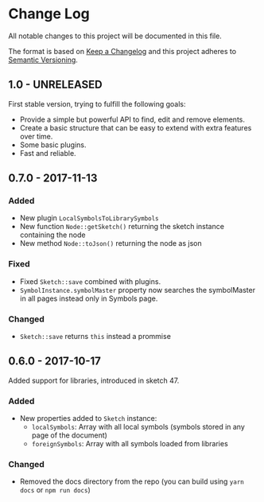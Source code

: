 # Change Log
All notable changes to this project will be documented in this file.

The format is based on [Keep a Changelog](http://keepachangelog.com/) 
and this project adheres to [Semantic Versioning](http://semver.org/).

## 1.0 - UNRELEASED

First stable version, trying to fulfill the following goals:

* Provide a simple but powerful API to find, edit and remove elements.
* Create a basic structure that can be easy to extend with extra features over time.
* Some basic plugins.
* Fast and reliable.

## 0.7.0 - 2017-11-13

### Added

* New plugin `LocalSymbolsToLibrarySymbols`
* New function `Node::getSketch()` returning the sketch instance containing the node
* New method `Node::toJson()` returning the node as json

### Fixed

* Fixed `Sketch::save` combined with plugins.
* `SymbolInstance.symbolMaster` property now searches the symbolMaster in all pages instead only in Symbols page.

### Changed

* `Sketch::save` returns `this` instead a prommise

## 0.6.0 - 2017-10-17

Added support for libraries, introduced in sketch 47.

### Added

* New properties added to `Sketch` instance:
  * `localSymbols`: Array with all local symbols (symbols stored in any page of the document)
  * `foreignSymbols`: Array with all symbols loaded from libraries

### Changed

* Removed the docs directory from the repo (you can build using `yarn docs` or `npm run docs`)
